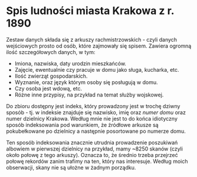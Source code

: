 # Spis ludności miasta Krakowa z r. 1890

Zestaw danych składa się z arkuszy rachmistrzowskich - czyli danych wejściowych prosto od osób, które zajmowały się spisem.
Zawiera ogromną ilość szczegółowych danych, w tym:

* Imiona, nazwiska, daty urodzin mieszkańców.
* Zajęcie, ewentualnie czy pracuje w domu jako sługa, kucharka, etc.
* Ilość zwierząt gospodarskich.
* Wyznanie, oraz język którym osoby się posługują w domu.
* Czy osoba jest wdową, etc.
* Różne inne przypisy, na przykład na temat służby wojskowej.

Do zbioru dostępny jest indeks, który prowadzony jest w trochę dziwny sposób - tj. w indeksie znajduje się nazwisko, imię oraz
*numer domu* oraz numer dzielnicy Krakowa. Według mnie nie jest to do końca idiotyczny sposób indeksowania pod warunkiem, że
źródłowe arkusze są pokubełkowane po dzielnicy a następnie posortowane po numerze domu.

Ten sposób indeksowania znacznie utrudnia prowadzenie poszukiwań albowiem w pierwszej dzielnicy na przykład, mamy ~8250
skanów (czyli około połowę z tego arkuszy). Oznacza to, że średnio trzeba przejrzeć połowę rekordów zanim trafimy na ten,
który nas interesuje. Według moich obserwacji, skany nie są ułożne w żadnym porządku.

